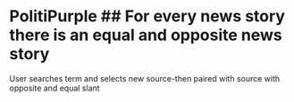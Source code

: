 # PolitiPurple ## For every news story there is an equal and opposite news story
User searches term and selects new source-then paired with source with opposite and equal slant
